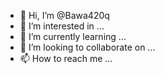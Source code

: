 - 👋 Hi, I’m @Bawa420q
- 👀 I’m interested in ...
- 🌱 I’m currently learning ...
- 💞️ I’m looking to collaborate on ...
- 📫 How to reach me ...

<!---
Bawa420q/Bawa420q is a ✨ special ✨ repository because its `README.md` (this file) appears on your GitHub profile.
You can click the Preview link to take a look at your changes.
--->
